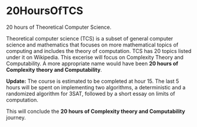# 20HoursOfTCS

20 hours of Theoretical Computer Science. 

Theoretical computer science (TCS) is a subset of general computer science and mathematics that focuses on more mathematical topics of computing and includes the theory of computation. TCS has 20 topics listed under it on Wikipedia. This excerise will focus on Complexity Theory and Computability. A more appropriate name would have been <b>20 hours of Complexity theory and Computability</b>.

<b>Update:</b>
The course is estimated to be completed at hour 15. The last 5 hours will be spent on implementing two algorithms, a deterministic and a  randomized algorithm for 3SAT, followed by a short essay on limits of computation.

This will conclude the <b>20 hours of Complexity theory and Computability</b> journey.
